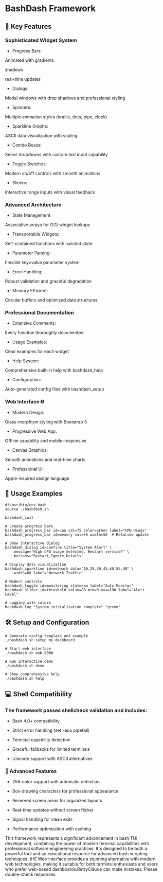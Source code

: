 # BashDash Framework

## 🎯 Key Features

### Sophisticated Widget System

- Progress Bars: 

Animated with gradients

shadows

real-time updates

- Dialogs: 

Modal windows with drop shadows and professional styling

- Spinners:

Multiple animation styles (braille, dots, pipe, clock)

- Sparkline Graphs: 

ASCII data visualization with scaling

- Combo Boxes: 

Select dropdowns with custom text input capability

- Toggle Switches: 

Modern on/off controls with smooth animations

- Sliders: 

Interactive range inputs with visual feedback


### Advanced Architecture

- State Management: 

Associative arrays for O(1) widget lookups

- Transportable Widgets: 

Self-contained functions with isolated state

- Parameter Parsing: 

Flexible key=value parameter system

- Error Handling: 

Robust validation and graceful degradation

- Memory Efficient: 

Circular buffers and optimized data structures

### Professional Documentation

- Extensive Comments: 

Every function thoroughly documented

- Usage Examples: 

Clear examples for each widget

- Help System: 

Comprehensive built-in help with bashdash_help

- Configuration: 



Auto-generated config files with bashdash_setup

### Web Interface 🌐

- Modern Design: 

Glass-morphism styling with Bootstrap 5

- Progressive Web App: 

Offline capability and mobile-responsive

- Canvas Graphics: 

Smooth animations and real-time charts

- Professional UI: 

Apple-inspired design language


## 🚀 Usage Examples


```
#!/usr/bin/env bash
source ./bashdash.sh

bashdash_init

# Create progress bars
bashdash_progress_bar id=cpu val=75 color=green label="CPU Usage"
bashdash_progress_bar id=memory val=+5 width=50  # Relative update

# Show interactive dialog
bashdash_dialog id=confirm title="System Alert" \
    message="High CPU usage detected. Restart service?" \
    buttons="Restart,Ignore,Details"

# Display data visualization
bashdash_sparkline id=network data="10,25,30,45,60,55,40" \
    width=60 label="Network Traffic"

# Modern controls
bashdash_toggle id=monitoring state=on label="Auto Monitor"
bashdash_slider id=threshold value=80 min=0 max=100 label="Alert Level"

# Logging with colors
bashdash_log "System initialization complete" "green"
```


## 🛠️ Setup and Configuration


```
# Generate config template and example
./bashdash.sh setup my_dashboard

# Start web interface
./bashdash.sh web 8080

# Run interactive demo
./bashdash.sh demo

# Show comprehensive help
./bashdash.sh help
```


## 💻 Shell Compatibility


### The framework passes shellcheck validation and includes:

- Bash 4.0+ compatibility

- Strict error handling (set -euo pipefail)

- Terminal capability detection

- Graceful fallbacks for limited terminals

- Unicode support with ASCII alternatives


### 🎨 Advanced Features

- 256-color support with automatic detection

- Box-drawing characters for professional appearance

- Reserved screen areas for organized layouts

- Real-time updates without screen flicker

- Signal handling for clean exits

- Performance optimization with caching

This framework represents a significant advancement in bash TUI development, combining the power of modern terminal capabilities with professional software engineering practices. It's designed to be both a powerful tool and an educational resource for advanced bash scripting techniques.
tHE Web interface provides a stunning alternative with modern web technologies, making it suitable for both terminal enthusiasts and users who prefer web-based dashboards.RetryClaude can make mistakes. Please double-check responses.
